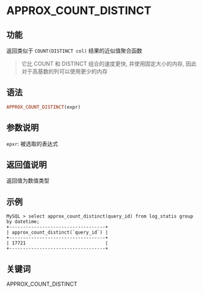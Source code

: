 # APPROX_COUNT_DISTINCT

## 功能

返回类似于 `COUNT(DISTINCT col)` 结果的近似值聚合函数
> 它比 COUNT 和 DISTINCT 组合的速度更快, 并使用固定大小的内存, 因此对于高基数的列可以使用更少的内存

## 语法

```Haskell
APPROX_COUNT_DISTINCT(expr)
```

## 参数说明

`epxr`: 被选取的表达式

## 返回值说明

返回值为数值类型

## 示例

```plain text
MySQL > select approx_count_distinct(query_id) from log_statis group by datetime;
+-----------------------------------+
| approx_count_distinct(`query_id`) |
+-----------------------------------+
| 17721                             |
+-----------------------------------+
```

## 关键词

APPROX_COUNT_DISTINCT
